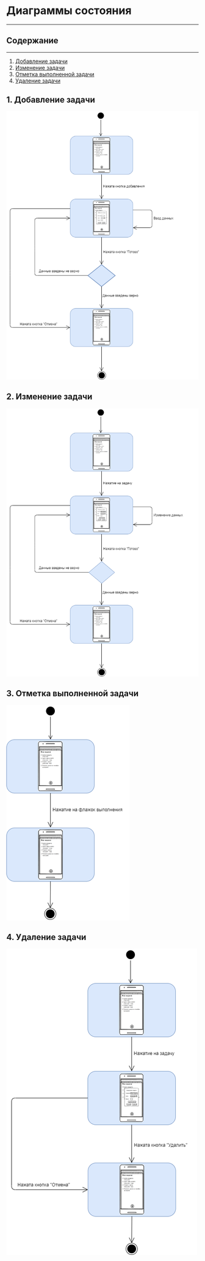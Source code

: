 # Диаграммы состояния
-----------------
## Содержание
-------------------
1. [Добавление задачи](#Добавление)
2. [Изменение задачи](#Изменение)
3. [Отметка выполненной задачи](#Отметка)
4. [Удаление задачи](#Удаление)

<a name="Добавление"></a> 
## 1. Добавление задачи
![Добавление](https://github.com/TomOlga/Dairy/blob/master/Documents/Diagrams/State/AddTaskState.png)

<a name="Изменение"></a> 
## 2. Изменение задачи
![Изменение](https://github.com/TomOlga/Dairy/blob/master/Documents/Diagrams/State/ChangeTaskState.png)

<a name="Отметка"></a> 
## 3. Отметка выполненной задачи
![Выполнение](https://github.com/TomOlga/Dairy/blob/master/Documents/Diagrams/State/CompletedTaskState.png)

<a name="Удаление"></a> 
## 4. Удаление задачи
![Удаление](https://github.com/TomOlga/Dairy/blob/master/Documents/Diagrams/State/DeleteTaskState.png)
